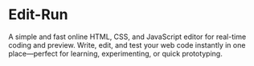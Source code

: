 # Edit-Run
A simple and fast online HTML, CSS, and JavaScript editor for real-time coding and preview. Write, edit, and test your web code instantly in one place—perfect for learning, experimenting, or quick prototyping.
